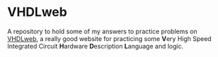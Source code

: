 # VHDLweb
A repository to hold some of my answers to practice problems on [VHDLweb](https://vhdlweb.com/), a really good website for practicing some **V**ery High Speed Integrated Circuit **H**ardware **D**escription **L**anguage and logic.
